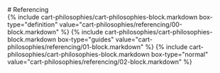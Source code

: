 <div data-role="collapsible" data-inset="false" >
# Referencing

<div class="cart-philosophies-wrapper">
{% include cart-philosophies/cart-philosophies-block.markdown box-type="definition" value="cart-philosophies/referencing/00-block.markdown" %}
{% include cart-philosophies/cart-philosophies-block.markdown box-type="guides" value="cart-philosophies/referencing/01-block.markdown" %}
{% include cart-philosophies/cart-philosophies-block.markdown box-type="normal" value="cart-philosophies/referencing/02-block.markdown" %}
</div>

</div>